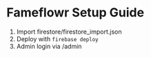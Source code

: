 # Fameflowr Setup Guide

1. Import firestore/firestore_import.json
2. Deploy with `firebase deploy`
3. Admin login via /admin